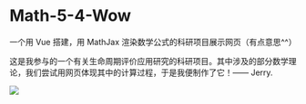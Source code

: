 # Math-5-4-Wow
一个用 Vue 搭建，用 MathJax 渲染数学公式的科研项目展示网页（有点意思^^）

这是我参与的一个有关生命周期评价应用研究的科研项目。其中涉及的部分数学理论，我们尝试用网页体现其中的计算过程，于是我便制作了它！—— Jerry.

![](.\show.gif)
